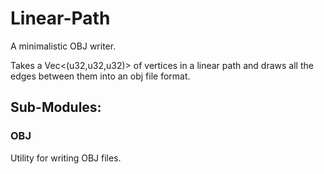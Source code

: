 # Linear-Path

A minimalistic OBJ writer.

Takes a Vec<(u32,u32,u32)> of vertices in a linear path and draws all the edges
between them into an obj file format.

## Sub-Modules:

### OBJ

Utility for writing OBJ files.
